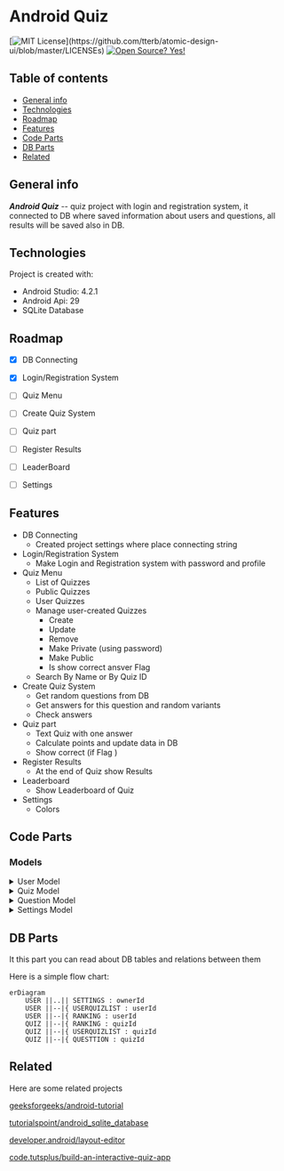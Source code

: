 # Android Quiz

[![MIT License](https://img.shields.io/apm/l/atomic-design-ui.svg?)](https://github.com/tterb/atomic-design-ui/blob/master/LICENSEs)
[![Open Source? Yes!](https://badgen.net/badge/Open%20Source%20%3F/Yes%21/blue?icon=github)](https://github.com/Naereen/badges/)
 
## Table of contents
* [General info](#general-info)
* [Technologies](#technologies)
* [Roadmap](#roadmap)
* [Features](#features)
* [Code Parts](#code-parts)
* [DB Parts](#db-parts)
* [Related](#related)
## General info
**_Android Quiz_**  -- quiz project with login and registration system, it connected to DB where saved information about users and questions, all results will be saved also in DB.
 
 
  
## Technologies
Project is created with:
* Android Studio: 4.2.1
* Android Api: 29
* SQLite Database
  
## Roadmap

* [X] DB Connecting
* [X] Login/Registration System
* [ ] Quiz Menu
* [ ] Create Quiz System 
* [ ] Quiz part
* [ ] Register Results
* [ ] LeaderBoard
* [ ] Settings 


## Features


* DB Connecting   
    * Created project settings where place connecting string
* Login/Registration System
    * Make Login and Registration system with password and profile 
* Quiz Menu
    * List of Quizzes
    * Public Quizzes
    * User Quizzes
    * Manage user-created Quizzes
        * Create
        * Update
        * Remove
        * Make Private (using password)
        * Make Public
        * Is show correct ansver Flag 
    * Search By Name or By Quiz ID
* Create Quiz System 
    * Get random questions from DB 
    * Get answers for this question and random variants 
    * Check answers 
* Quiz part
    * Text Quiz with one answer
    * Calculate points and update data in DB
    * Show correct (if Flag )
* Register Results
    * At the end of Quiz show Results
* Leaderboard
    * Show Leaderboard of Quiz
* Settings 
    * Colors
## Code Parts

### Models

<details><summary>User Model</summary>
<p> 

  ```
  public class User {
      public int id;
      public String name;
      public String password;  
      private UserSetting settings;
      public void setSetting(int settingId){}
      public UserSetting getSetting(){return settings;}
  }
  ```
</p>
</details>

<details><summary>Quiz Model</summary>
<p>  
  
  ```
  public class Quiz {
      public int id;
      public int ownerId;
      public String name;
      public String password;
      public bool isPasswordRequered;
      public bool isPublic;  
      public int maxQuestions; 
      public bool showCorrect; 
      private List<Question> questionsDone;
      private List<Question> questions;
      public void initQuestions(){}
      public Question GetQuestion(){} 
  }
  ```
  
</p>
</details>
  
<details><summary>Question Model</summary>
<p>  
  
  ```
  public class Question {
      public int id; 
      public String description;
      public String answer; 
      public List<String> variants;   
      public bool isCorrect; 
  }
  ```
  
</p>
</details>
<details><summary>Settings Model</summary>
<p>   
  
  ```
  public class Settings {
      public int id; 
      public int ownerId; 
      //different settings
      public void Init(){} 
      public void Save(){}
      public void Read(){}
  }
  ```
  
</p>
</details>

## DB Parts

It this part you can read about DB tables and relations between them
  
Here is a simple flow chart:

```mermaid
erDiagram
    USER ||..|| SETTINGS : ownerId
    USER ||--|{ USERQUIZLIST : userId
    USER ||--|{ RANKING : userId
    QUIZ ||--|{ RANKING : quizId
    QUIZ ||--|{ USERQUIZLIST : quizId
    QUIZ ||--|{ QUESTTION : quizId 
``` 

## Related

Here are some related projects

[geeksforgeeks/android-tutorial](https://www.geeksforgeeks.org/android-tutorial/)

[tutorialspoint/android_sqlite_database](https://www.tutorialspoint.com/android/android_sqlite_database.htm)

[developer.android/layout-editor](https://developer.android.com/studio/write/layout-editor)

[code.tutsplus/build-an-interactive-quiz-app](https://code.tutsplus.com/tutorials/android-ui-workshop-build-an-interactive-quiz-app--mobile-14208)

